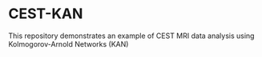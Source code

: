 # CEST-KAN
This repository demonstrates an example of CEST MRI data analysis using Kolmogorov-Arnold Networks (KAN)
